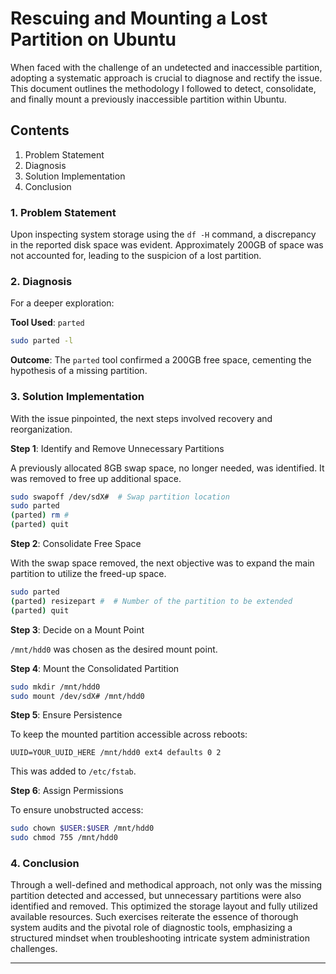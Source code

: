 # Rescuing and Mounting a Lost Partition on Ubuntu

When faced with the challenge of an undetected and inaccessible partition, adopting a systematic approach is crucial to diagnose and rectify the issue. This document outlines the methodology I followed to detect, consolidate, and finally mount a previously inaccessible partition within Ubuntu.

## Contents

1. Problem Statement
2. Diagnosis
3. Solution Implementation
4. Conclusion

### 1. Problem Statement

Upon inspecting system storage using the `df -H` command, a discrepancy in the reported disk space was evident. Approximately 200GB of space was not accounted for, leading to the suspicion of a lost partition.

### 2. Diagnosis

For a deeper exploration:

**Tool Used**: `parted`
```bash
sudo parted -l
```

**Outcome**: The `parted` tool confirmed a 200GB free space, cementing the hypothesis of a missing partition.

### 3. Solution Implementation

With the issue pinpointed, the next steps involved recovery and reorganization.

**Step 1**: Identify and Remove Unnecessary Partitions

A previously allocated 8GB swap space, no longer needed, was identified. It was removed to free up additional space.

```bash
sudo swapoff /dev/sdX#  # Swap partition location
sudo parted
(parted) rm #
(parted) quit
```

**Step 2**: Consolidate Free Space

With the swap space removed, the next objective was to expand the main partition to utilize the freed-up space.

```bash
sudo parted
(parted) resizepart #  # Number of the partition to be extended
(parted) quit
```

**Step 3**: Decide on a Mount Point 

`/mnt/hdd0` was chosen as the desired mount point.

**Step 4**: Mount the Consolidated Partition

```bash
sudo mkdir /mnt/hdd0
sudo mount /dev/sdX# /mnt/hdd0
```

**Step 5**: Ensure Persistence

To keep the mounted partition accessible across reboots:

```plaintext
UUID=YOUR_UUID_HERE /mnt/hdd0 ext4 defaults 0 2
```
This was added to `/etc/fstab`.

**Step 6**: Assign Permissions

To ensure unobstructed access:

```bash
sudo chown $USER:$USER /mnt/hdd0
sudo chmod 755 /mnt/hdd0
```

### 4. Conclusion

Through a well-defined and methodical approach, not only was the missing partition detected and accessed, but unnecessary partitions were also identified and removed. This optimized the storage layout and fully utilized available resources. Such exercises reiterate the essence of thorough system audits and the pivotal role of diagnostic tools, emphasizing a structured mindset when troubleshooting intricate system administration challenges.

---